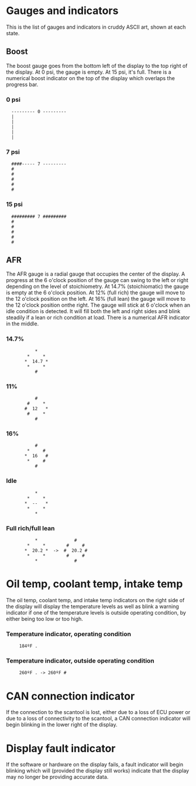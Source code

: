 # Gauges and indicators

This is the list of gauges and indicators in cruddy ASCII art, shown at each state.

## Boost
The boost gauge goes from the bottom left of the display to the top right of the display. At 0 psi, the gauge is empty. At 15 psi, it's full. There is a numerical boost indicator on the top of the display which overlaps the progress bar.

### 0 psi
```
  --------- 0 ---------
  |
  |
  | 
  |
  | 
```

### 7 psi

```
  ####----- 7 ---------
  #
  #
  # 
  #
  # 
```

### 15 psi

```
  ######### 7 #########
  #
  #
  # 
  #
  # 
```

## AFR
The AFR gauge is a radial gauge that occupies the center of the display. A progress at the 6 o'clock position of the gauge can swing to the left or right depending on the level of stoichiometry. At 14.7% (stoichiomatic) the gauge is empty at the 6 o'clock position. At 12% (full rich) the gauge will move to the 12 o'clock position on the left. At 16% (full lean) the gauge will move to the 12 o'clock position onthe right. The gauge will stick at 6 o'clock when an idle condition is detected. It will fill both the left and right sides and blink steadily if a lean or rich condition at load. There is a numerical AFR indicator in the middle.

### 14.7%
```
           *
        *     *
       *  14.7 *
        *     *
           #
```

### 11%
```
           #
        #     *
       #  12   *
        #     *
           #
```

### 16%
```
           #
        *     #
       *  16   #
        *     #
           #
```

### Idle
```
           *
        *     *
       *  --   *
        *     *
           *
```

### Full rich/full lean
```
           *              #     
        *     *        #     #
       *  20.2 *  ->  #  20.2 #
        *     *        #     #
           *              #
```

# Oil temp, coolant temp, intake temp
The oil temp, coolant temp, and intake temp indicators on the right side of the display will display the temperature levels as well as blink a warning indicator if one of the temperature levels is outside operating condition, by either being too low or too high.

### Temperature indicator, operating condition
```
     184ºF .
```

### Temperature indicator, outside operating condition
```
     260ºF . -> 260ºF #
```

# CAN connection indicator
If the connection to the scantool is lost, either due to a loss of ECU power or due to a loss of connectivity to the scantool, a CAN connection indicator will begin blinking in the lower right of the display.

# Display fault indicator
If the software or hardware on the display fails, a fault indicator will begin blinking which will (provided the display still works) indicate that the display may no longer be providing accurate data.